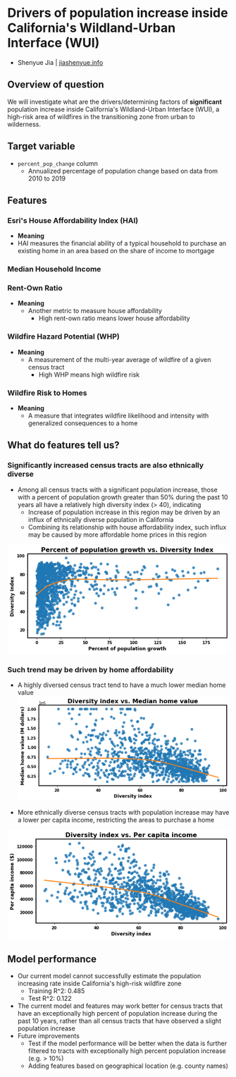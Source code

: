# Drivers of population increase inside California's Wildland-Urban Interface (WUI)
- Shenyue Jia | [jiashenyue.info](https://jiashenyue.info)

## Overview of question
We will investigate what are the drivers/determining factors of **significant** population increase inside California's Wildland-Urban Interface (WUI), a high-risk area of wildfires in the transitioning zone from urban to wilderness.

## Target variable
- `percent_pop_change` column
  - Annualized percentage of population change based on data from 2010 to 2019

## Features
### Esri's House Affordability Index (HAI)
- **Meaning**
-  HAI measures the financial ability of a typical household to purchase an existing home in an area based on the share of income to mortgage

### Median Household Income

### Rent-Own Ratio
- **Meaning**
  - Another metric to measure house affordability
    - High rent-own ratio means lower house affordability

### Wildfire Hazard Potential (WHP)
- **Meaning**
  - A measurement of the multi-year average of wildfire of a given census tract
    - High WHP means high wildfire risk

### Wildfire Risk to Homes
- **Meaning**
  - A measure that integrates wildfire likelihood and intensity with generalized consequences to a home

## What do features tell us?

### Significantly increased census tracts are also ethnically diverse
- Among all census tracts with a significant population increase, those with a percent of population growth greater than 50% during the past 10 years all have a relatively high diversity index (> 40), indicating
  - Increase of population increase in this region may be driven by an influx of ethnically diverse population in California
  - Combining its relationship with house affordability index, such influx may be caused by more affordable home prices in this region

![image](https://github.com/jiashenyue/ca-wui-pop-increase/blob/main/percent_diversity_index.png)

### Such trend may be driven by home affordability

- A highly diversed census tract tend to have a much lower median home value
![image](https://github.com/jiashenyue/ca-wui-pop-increase/blob/main/diversity_index_med_home_value.png)

- More ethnically diverse census tracts with population increase may have a lower per capita income, restricting the areas to purchase a home

![image](https://github.com/jiashenyue/ca-wui-pop-increase/blob/main/diversity_index_per_capita_income.png)

## Model performance

- Our current model cannot successfully estimate the population increasing rate inside California's high-risk wildfire zone
  - Training R^2: 0.485
  - Test R^2: 0.122
- The current model and features may work better for census tracts that have an exceptionally high percent of population increase during the past 10 years, rather than all census tracts that have observed a slight population increase
- Future improvements
  - Test if the model performance will be better when the data is further filtered to tracts with exceptionally high percent population increase (e.g. > 10%)
  - Adding features based on geographical location (e.g. county names)
